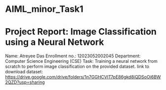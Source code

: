 # AIML_minor_Task1
# Project Report: Image Classification using a Neural Network 
Name: Atreyee Das 
Enrollment no.: 12023052002045
Department: Computer Science Engineering (CSE)
Task: Training a neural network from scratch to perform image classification on the provided dataset. 
link to download dataset: https://drive.google.com/drive/folders/1n7GGHCVIT7pE86gkd8iQDSoOi6BW2QZD?usp=sharing
